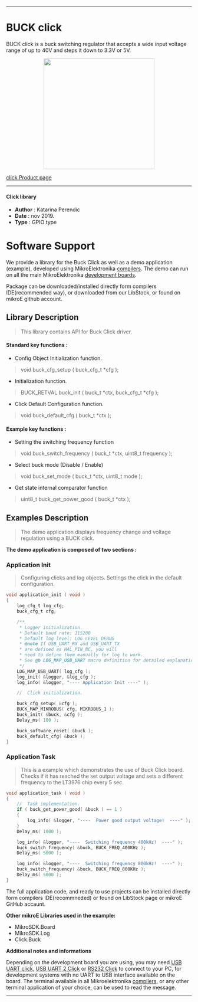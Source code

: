 
---
# BUCK click

BUCK click is a buck switching regulator that accepts a wide input voltage range of up to 40V and steps it down to 3.3V or 5V. 

<p align="center">
  <img src="https://download.mikroe.com/images/click_for_ide/buck_click.png" height=300px>
</p>

[click Product page](https://www.mikroe.com/buck-click)

---

#### Click library 

- **Author**        : Katarina Perendic
- **Date**          : nov 2019.
- **Type**          : GPIO type


# Software Support

We provide a library for the Buck Click 
as well as a demo application (example), developed using MikroElektronika 
[compilers](https://shop.mikroe.com/compilers). 
The demo can run on all the main MikroElektronika [development boards](https://shop.mikroe.com/development-boards).

Package can be downloaded/installed directly form compilers IDE(recommended way), or downloaded from our LibStock, or found on mikroE github account. 

## Library Description

> This library contains API for Buck Click driver.

#### Standard key functions :

- Config Object Initialization function.
> void buck_cfg_setup ( buck_cfg_t *cfg ); 
 
- Initialization function.
> BUCK_RETVAL buck_init ( buck_t *ctx, buck_cfg_t *cfg );

- Click Default Configuration function.
> void buck_default_cfg ( buck_t *ctx );


#### Example key functions :

- Setting the switching frequency function
> void buck_switch_frequency ( buck_t *ctx, uint8_t frequency );
 
- Select buck mode (Disable / Enable)
> void buck_set_mode ( buck_t *ctx, uint8_t mode );

- Get state internal comparator function
> uint8_t buck_get_power_good ( buck_t *ctx );

## Examples Description

> The demo application displays frequency change and voltage 
> regulation using a BUCK click.

**The demo application is composed of two sections :**

### Application Init 

> Configuring clicks and log objects.
> Settings the click in the default configuration.

```c
void application_init ( void )
{
    log_cfg_t log_cfg;
    buck_cfg_t cfg;

    /** 
     * Logger initialization.
     * Default baud rate: 115200
     * Default log level: LOG_LEVEL_DEBUG
     * @note If USB_UART_RX and USB_UART_TX 
     * are defined as HAL_PIN_NC, you will 
     * need to define them manually for log to work. 
     * See @b LOG_MAP_USB_UART macro definition for detailed explanation.
     */
    LOG_MAP_USB_UART( log_cfg );
    log_init( &logger, &log_cfg );
    log_info( &logger, "---- Application Init ----" );

    //  Click initialization.

    buck_cfg_setup( &cfg );
    BUCK_MAP_MIKROBUS( cfg, MIKROBUS_1 );
    buck_init( &buck, &cfg );
    Delay_ms( 100 );

    buck_software_reset( &buck );
    buck_default_cfg( &buck );
}
```

### Application Task

> This is a example which demonstrates the use of Buck Click board.
> Checks if it has reached the set output voltage and sets 
> a different frequency to the LT3976 chip every 5 sec.

```c
void application_task ( void )
{
    //  Task implementation.
    if ( buck_get_power_good( &buck ) == 1 )
    {
        log_info( &logger, "----  Power good output voltage!  ----" );
    }
    Delay_ms( 1000 );

    log_info( &logger, "----  Switching frequency 400kHz!  ----" );
    buck_switch_frequency( &buck, BUCK_FREQ_400KHz );
    Delay_ms( 5000 );

    log_info( &logger, "----  Switching frequency 800kHz!  ----" );
    buck_switch_frequency( &buck, BUCK_FREQ_800KHz );
    Delay_ms( 5000 );
}
```

The full application code, and ready to use projects can be  installed directly form compilers IDE(recommneded) or found on LibStock page or mikroE GitHub accaunt.

**Other mikroE Libraries used in the example:** 

- MikroSDK.Board
- MikroSDK.Log
- Click.Buck

**Additional notes and informations**

Depending on the development board you are using, you may need 
[USB UART click](https://shop.mikroe.com/usb-uart-click), 
[USB UART 2 Click](https://shop.mikroe.com/usb-uart-2-click) or 
[RS232 Click](https://shop.mikroe.com/rs232-click) to connect to your PC, for 
development systems with no UART to USB interface available on the board. The 
terminal available in all Mikroelektronika 
[compilers](https://shop.mikroe.com/compilers), or any other terminal application 
of your choice, can be used to read the message.



---
